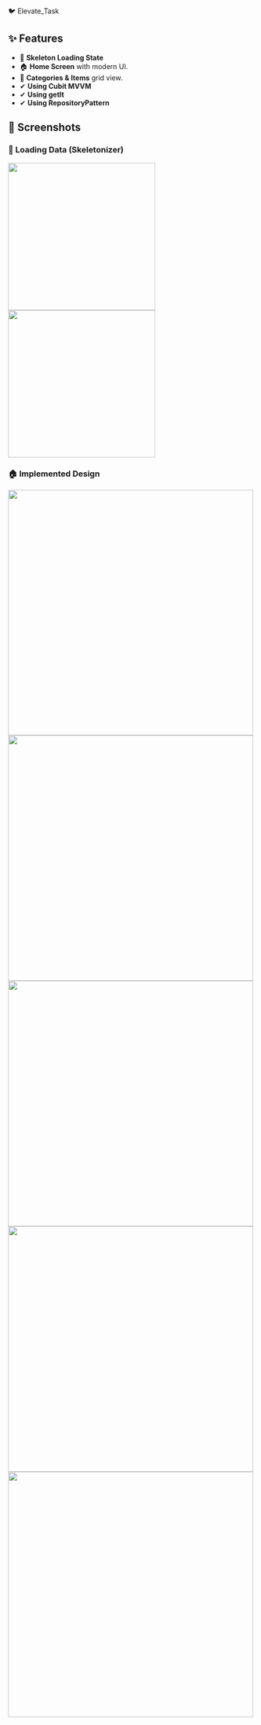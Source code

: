 🐦 Elevate_Task

## ✨ Features
- 🔄 **Skeleton Loading State** 
- 🏠 **Home Screen** with modern UI.
- 📂 **Categories & Items** grid view.
- ✔  **Using Cubit MVVM**
- ✔  **Using getIt**
- ✔  **Using RepositoryPattern**


## 📸 Screenshots

### 🔄 Loading Data (Skeletonizer)
<img width="300" src="https://github.com/user-attachments/assets/fc2f2f6e-f190-4727-8a16-17a8c616d6e2" />
<img width="300" src="https://github.com/user-attachments/assets/48fef3ca-7be7-4aae-8478-8d900263b936" />

### 🏠 Implemented Design
<img width="500" src="https://github.com/user-attachments/assets/4410109e-d2c3-4d8d-b4ed-875111e39a6b" />
<img width="500" src="https://github.com/user-attachments/assets/1cd94969-44b0-4373-aa73-e96edc42b74e" />
<img width="500" src="https://github.com/user-attachments/assets/38369184-589a-45a9-851e-6ad30360e260" />
<img width="500" src="https://github.com/user-attachments/assets/bb12f30e-74d4-4622-9c3e-0bb760876b91" />
<img width="500" src="https://github.com/user-attachments/assets/a3df2531-3920-4928-a4e7-73c125e62fd2" />


